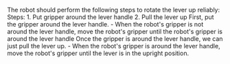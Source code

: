 The robot should perform the following steps to rotate the lever up reliably:
    Steps: 1. Put gripper around the lever handle  2. Pull the lever up
    First, put the gripper around the lever handle.
    - When the robot's gripper is not around the lever handle, move the robot's gripper until the robot's gripper is around the lever handle
    Once the gripper is around the lever handle, we can just pull the lever up.
    - When the robot's gripper is around the lever handle, move the robot's gripper until the lever is in the upright position.